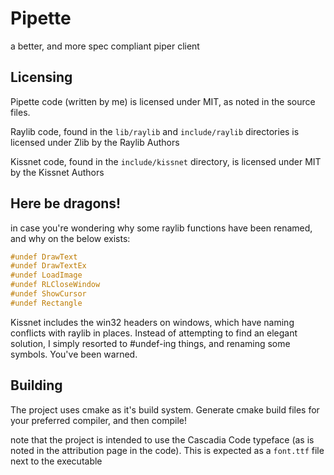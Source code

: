 # Pipette 
a better, and more spec compliant piper client

## Licensing
Pipette code (written by me) is licensed under MIT, as noted in the source files.

Raylib code, found in the `lib/raylib` and `include/raylib` directories is licensed under Zlib by the Raylib Authors

Kissnet code, found in the `include/kissnet` directory, is licensed under MIT by the Kissnet Authors

## Here be dragons!
in case you're wondering why some raylib functions have been renamed, and why on the below exists:
```cpp
#undef DrawText
#undef DrawTextEx
#undef LoadImage
#undef RLCloseWindow
#undef ShowCursor
#undef Rectangle
```

Kissnet includes the win32 headers on windows, which have naming conflicts with raylib in places. Instead of attempting to find an
elegant solution, I simply resorted to #undef-ing things, and renaming some symbols. You've been warned.

## Building

The project uses cmake as it's build system. Generate cmake build files for your preferred compiler, and then compile!

note that the project is intended to use the Cascadia Code typeface (as is noted in the attribution page in the code). This is expected as a `font.ttf` file next to the executable

